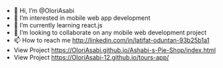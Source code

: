 - 👋 Hi, I’m @OloriAsabi
- 👀 I’m interested in mobile web app development
- 🌱 I’m currently learning react.js
- 💞️ I’m looking to collaborate on any mobile web development project 
- 📫 How to reach me http://linkedin.com/in/latifat-oduntan-93b25b1a1
-  View Project https://OloriAsabi.github.io/Ashabi-s-Pie-Shop/index.html
-  View Project https://OloriAsabi-12.github.io/tours-app/


<!---
latifa-12/latifa-12 is a ✨ special ✨ repository because its `README.md` (this file) appears on your GitHub profile.
You can click the Preview link to take a look at your changes.
--->
